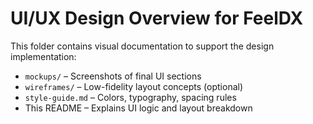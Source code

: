 # UI/UX Design Overview for FeelDX

This folder contains visual documentation to support the design implementation:

- `mockups/` – Screenshots of final UI sections
- `wireframes/` – Low-fidelity layout concepts (optional)
- `style-guide.md` – Colors, typography, spacing rules
- This README – Explains UI logic and layout breakdown

